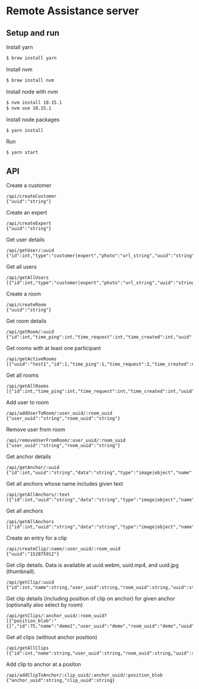 Remote Assistance server
======================

Setup and run
------------

Install yarn
```bash
$ brew install yarn
```

Install nvm
```bash
$ brew install nvm
```

Install node with nvm
```bash
$ nvm install 10.15.1
$ nvm use 10.15.1
```

Install node packages
``` bash
$ yarn install
```

Run
``` bash
$ yarn start
```

API
------------

Create a customer
```
/api/createCustomer
{"uuid":"string"}
```

Create an expert 
```
/api/createExpert
{"uuid":"string"}
```

Get user details
```
/api/getUser/:uuid
{"id":int,"type":"customer|expert","photo":"url_string","uuid":"string","password":"","email":"email_string","name":"name_string"}
```

Get all users
```
/api/getAllUsers
[{"id":int,"type":"customer|expert","photo":"url_string","uuid":"string","password":"","email":"email_string","name":"name_string"}]
```

Create a room
```
/api/createRoom
{"uuid":"string"}
```

Get room details
```
/api/getRoom/:uuid
{"id":int,"time_ping":int,"time_request":int,"time_created":int,"uuid":"string"}
```

Get rooms with at least one participant
```
/api/getActiveRooms
[{"uuid":"test1","id":1,"time_ping":1,"time_request":2,"time_created":null,"experts":1,"customers":0}]
```

Get all rooms
```
/api/getAllRooms
[{"id":int,"time_ping":int,"time_request":int,"time_created":int,"uuid":"string"}]
```

Add user to room
```
/api/addUserToRoom/:user_uuid/:room_uuid
{"user_uuid":"string","room_uuid":"string"}
```

Remove user from room
```
/api/removeUserFromRoom/:user_uuid/:room_uuid
{"user_uuid":"string","room_uuid":"string"}
```

Get anchor details
```
/api/getAnchor/:uuid
{"id":int,"uuid":"string","data":"string","type":"image|object","name":"string"}

```

Get all anchors whose name includes given text 
```
/api/getAllAnchors/:text
[{"id":int,"uuid":"string","data":"string","type":"image|object","name":"string"}]
```

Get all anchors
```
/api/getAllAnchors
[{"id":int,"uuid":"string","data":"string","type":"image|object","name":"string"}]
```

Create an entry for a clip
```
/api/createClip/:name/:user_uuid/:room_uuid
{"uuid":"152875912"}
```

Get clip details. Data is available at uuid.webm, uuid.mp4, and uuid.jpg (thumbnail).
```
/api/getClip/:uuid
{"id":int,"name":string,"user_uuid":string,"room_uuid":string,"uuid":string}
```

Get clip details (including position of clip on anchor) for given anchor (optionally also select by room)
```
/api/getClips/:anchor_uuid/:room_uuid?
[{"position_blob":"{}","id":75,"name":"demo1","user_uuid":"demo","room_uuid":"demo","uuid":"demo1"}]
```

Get all clips (without anchor position)
```
/api/getAllClips
[{"id":int,"name":string,"user_uuid":string,"room_uuid":string,"uuid":string}]
```

Add clip to anchor at a positon
```
/api/addClipToAnchor/:clip_uuid/:anchor_uuid/:position_blob
{"anchor_uuid":string,"clip_uuid":string}
```

